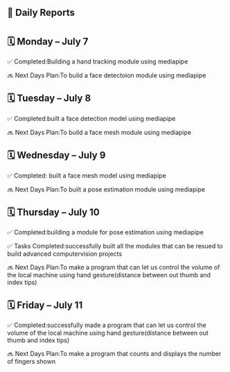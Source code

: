 ## 📝 Daily Reports
# <Budati Akhil> 

## 🗓 Monday – July 7

 
✅ Completed:Building a hand tracking module using mediapipe

🔜 Next Days Plan:To build a face detectoion module using mediapipe



## 🗓 Tuesday – July 8


✅ Completed:built a face detection model using mediapipe

🔜 Next Days Plan:To build a face mesh module using mediapipe



## 🗓 Wednesday – July 9

✅ Completed: built a face mesh model using mediapipe

🔜 Next Days Plan:To built a pose estimation module using mediapipe

## 🗓 Thursday – July 10


✅ Completed:building a module  for pose estimation using mediapipe

✅ Tasks Completed:successfully built all the modules that can be resued to build advanced computervision projects

🔜 Next Days Plan:To make a program that can let us control the volume of the local machine using hand gesture(distance between out thumb and index tips)



## 🗓 Friday – July 11


✅ Completed:successfully made a program that can let us control the volume of the local machine using hand gesture(distance between out thumb and index tips)

🔜 Next Days Plan:To make a program that counts and displays the number of fingers shown
